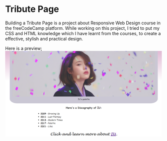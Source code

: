 # Tribute Page

Building a Tribute Page is a project about Responsive Web Design course in the freeCodeCamp platform. 
While working on this project, I tried to put my CSS and HTML knowledge which I have learnt from the courses, to create a effective, stylish and practical design.

Here is a preview;
![myTributePage](https://github.com/imcagla/TributePage/blob/master/tributepage.PNG?raw=true "Title")